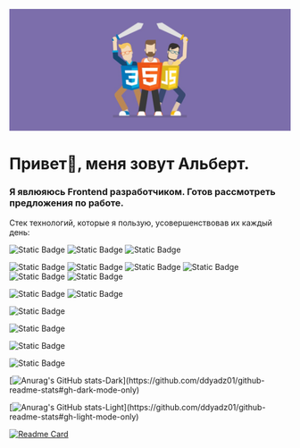 
!['Header](https://github.com/Ddyadz01/Ddyadz01/blob/main/assets/Desktop_241207_1939.jpg)

<h1>Привет👋, меня зовут Альберт.</h1>
<h3>Я явлюяюсь Frontend разработчиком. Готов рассмотреть предложения по работе.</h3>

Стек технологий, которые я пользую, усовершенствовав их каждый день:

![Static Badge](https://img.shields.io/badge/-html-060606?style=for-the-badge)
![Static Badge](https://img.shields.io/badge/-CSS-060606?style=for-the-badge&logo=CSS)
![Static Badge](https://img.shields.io/badge/-javascript-060606?style=for-the-badge&logo=javascript)


![Static Badge](https://img.shields.io/badge/-Vite-060606?style=for-the-badge&logo=vite)
![Static Badge](https://img.shields.io/badge/-React-060606?style=for-the-badge&logo=react)
![Static Badge](https://img.shields.io/badge/-Redux-060606?style=for-the-badge&logo=Redux)
![Static Badge](https://img.shields.io/badge/-axios-060606?style=for-the-badge&logo=axios)
![Static Badge](https://img.shields.io/badge/-React%20Query%20|%20Tanstack%20Query-060606?style=for-the-badge&logo=ReactQuery)
![Static Badge](https://img.shields.io/badge/-React%20Hook%20Form-060606?style=for-the-badge&logo=ReactHookForm)

![Static Badge](https://img.shields.io/badge/-Sass-060606?style=for-the-badge&logo=sass)
![Static Badge](https://img.shields.io/badge/-Tailwind%20css-060606?style=for-the-badge&logo=tailwindcss)

![Static Badge](https://img.shields.io/badge/-Lucide-060606?style=for-the-badge&logo=lucide)

![Static Badge](https://img.shields.io/badge/-MongoDB-060606?style=for-the-badge&logo=mongodb)

![Static Badge](https://img.shields.io/badge/-Github-060606?style=for-the-badge&logo=Github)

![Static Badge](https://img.shields.io/badge/-Webstorm-060606?style=for-the-badge&logo=webstorm)

 <!-- Темная тема -->
[![Anurag's GitHub stats-Dark](https://github-readme-stats.vercel.app/api?username=ddyadz01&show_icons=true&count_private=true&bg_color=0a0a0a&text_color=fff&icon_color=fff&title_color=fff&hide_border=true&custom_title=Моя%20статистика%20Github:)](https://github.com/ddyadz01/github-readme-stats#gh-dark-mode-only)
 <!-- Светлая тема -->
[![Anurag's GitHub stats-Light](https://github-readme-stats.vercel.app/api?username=ddyadz01&show_icons=true&bg_color=dfe1f1&hide_border=true&custom_title=Моя%20статистика%20Github:)](https://github.com/ddyadz01/github-readme-stats#gh-light-mode-only)

[![Readme Card](https://github-readme-stats.vercel.app/api/pin/?username=ddyadz01&repo=domit-tut)](https://github.com/ddyadz01/domit-tut)
